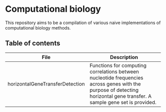 # Computational biology

This repository aims to be a compilation of various naive implementations of computational biology methods.

## Table of contents

| File	| Description | 
| ----- | ----------- |
| horizontalGeneTransferDetection | Functions for computing correlations between nucleotide frequencies across genes with the purpose of detecting horizontal gene transfer. A sample gene set is provided. | 
